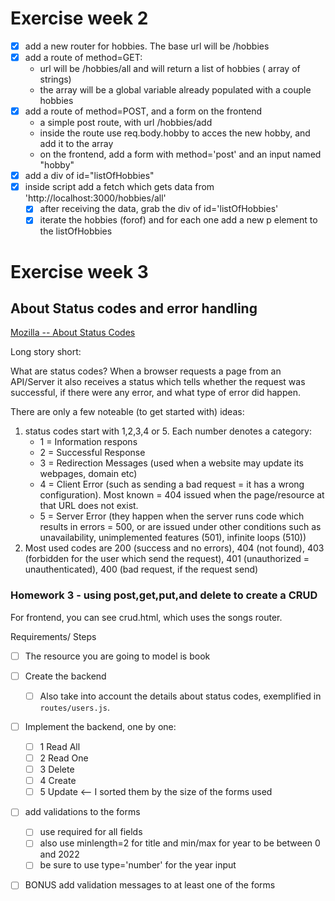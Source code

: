 #

# Exercise week 2

- [x] add a new router for hobbies. The base url will be /hobbies
- [x] add a route of method=GET:
    * url will be /hobbies/all and will return a list of hobbies (
      array of strings)
    * the array will be a global variable already populated with a couple
      hobbies
- [x] add a route of method=POST, and a form on the frontend
    * a simple post route, with url /hobbies/add
    * inside the route use req.body.hobby to acces the new hobby, and add
      it to the array
    * on the frontend, add a form with method='post' and an input named
      "hobby"
- [x] add a div of id="listOfHobbies"
- [x] inside script add a fetch which gets data from 'http://localhost:3000/hobbies/all'
    - [x] after receiving the data, grab the div of id='listOfHobbies'
    - [x] iterate the hobbies (forof) and for each one add a new p element
      to the listOfHobbies

# Exercise week 3

## About Status codes and error handling

[Mozilla -- About Status Codes](https://developer.mozilla.org/en-US/docs/Web/HTTP/Status)

Long story short:

What are status codes? When a browser requests a page from an API/Server it also receives a status which tells
whether the request was successful, if there were any error, and what type of error did happen.

There are only a few noteable (to get started with) ideas:

1. status codes start with 1,2,3,4 or 5. Each number denotes a category:
    * 1 = Information respons
    * 2 = Successful Response
    * 3 = Redirection Messages (used when a website may update its webpages, domain etc)
    * 4 = Client Error (such as sending a bad request = it has a wrong configuration). Most known = 404 issued when the
      page/resource at that URL does not exist.
    * 5 = Server Error (they happen when the server runs code which results in errors = 500, or are issued under other
      conditions
      such as unavailability, unimplemented features (501), infinite loops (510))
2. Most used codes are 200 (success and no errors), 404 (not found), 403 (forbidden for the user which send the request), 401 (unauthorized =
   unauthenticated), 400 (bad request, if the request send)

### Homework 3 - using post,get,put,and delete to create a CRUD

For frontend, you can see crud.html, which uses the songs router.

Requirements/ Steps

- [ ] The resource you are going to model is book
- [ ] Create the backend
  - [ ] Also take into account the details about status codes, exemplified in `routes/users.js`.
- [ ] Implement the backend, one by one:
  - [ ] 1 Read All
  - [ ] 2 Read One
  - [ ] 3 Delete
  - [ ] 4 Create
  - [ ] 5 Update     <-- I sorted them by the size of the forms used
- [ ] add validations to the forms 
  - [ ] use required for all fields
  - [ ] also use minlength=2 for title and min/max for year to be between 0 and 2022
  - [ ] be sure to use type='number' for the year input
- [ ] BONUS add validation messages to at least one of the forms



[//]: # (TODO)

